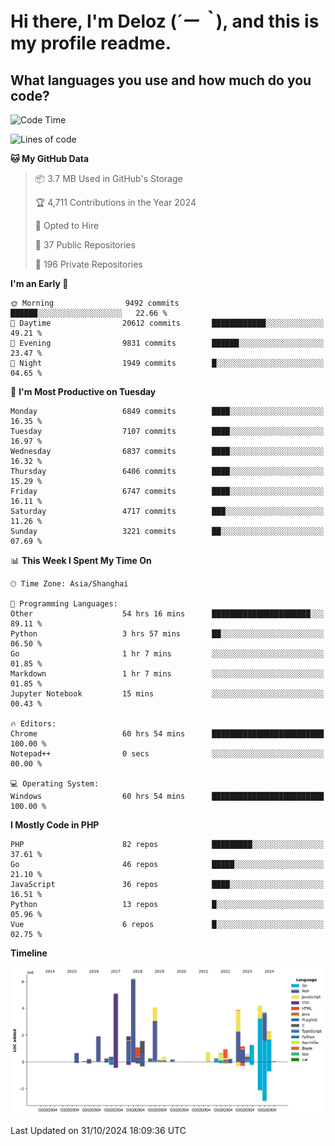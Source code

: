 # **Hi there, I'm Deloz (*´ー｀*), and this is my profile readme.**

## **What languages you use and how much do you code?**

<!--START_SECTION:waka-->
![Code Time](http://img.shields.io/badge/Code%20Time-4%2C950%20hrs%2011%20mins-blue)

![Lines of code](https://img.shields.io/badge/From%20Hello%20World%20I%27ve%20Written-44.2%20million%20lines%20of%20code-blue)

**🐱 My GitHub Data** 

> 📦 3.7 MB Used in GitHub's Storage 
 > 
> 🏆 4,711 Contributions in the Year 2024
 > 
> 💼 Opted to Hire
 > 
> 📜 37 Public Repositories 
 > 
> 🔑 196 Private Repositories 
 > 
**I'm an Early 🐤** 

```text
🌞 Morning                9492 commits        ██████░░░░░░░░░░░░░░░░░░░   22.66 % 
🌆 Daytime                20612 commits       ████████████░░░░░░░░░░░░░   49.21 % 
🌃 Evening                9831 commits        ██████░░░░░░░░░░░░░░░░░░░   23.47 % 
🌙 Night                  1949 commits        █░░░░░░░░░░░░░░░░░░░░░░░░   04.65 % 
```
📅 **I'm Most Productive on Tuesday** 

```text
Monday                   6849 commits        ████░░░░░░░░░░░░░░░░░░░░░   16.35 % 
Tuesday                  7107 commits        ████░░░░░░░░░░░░░░░░░░░░░   16.97 % 
Wednesday                6837 commits        ████░░░░░░░░░░░░░░░░░░░░░   16.32 % 
Thursday                 6406 commits        ████░░░░░░░░░░░░░░░░░░░░░   15.29 % 
Friday                   6747 commits        ████░░░░░░░░░░░░░░░░░░░░░   16.11 % 
Saturday                 4717 commits        ███░░░░░░░░░░░░░░░░░░░░░░   11.26 % 
Sunday                   3221 commits        ██░░░░░░░░░░░░░░░░░░░░░░░   07.69 % 
```


📊 **This Week I Spent My Time On** 

```text
🕑︎ Time Zone: Asia/Shanghai

💬 Programming Languages: 
Other                    54 hrs 16 mins      ██████████████████████░░░   89.11 % 
Python                   3 hrs 57 mins       ██░░░░░░░░░░░░░░░░░░░░░░░   06.50 % 
Go                       1 hr 7 mins         ░░░░░░░░░░░░░░░░░░░░░░░░░   01.85 % 
Markdown                 1 hr 7 mins         ░░░░░░░░░░░░░░░░░░░░░░░░░   01.85 % 
Jupyter Notebook         15 mins             ░░░░░░░░░░░░░░░░░░░░░░░░░   00.43 % 

🔥 Editors: 
Chrome                   60 hrs 54 mins      █████████████████████████   100.00 % 
Notepad++                0 secs              ░░░░░░░░░░░░░░░░░░░░░░░░░   00.00 % 

💻 Operating System: 
Windows                  60 hrs 54 mins      █████████████████████████   100.00 % 
```

**I Mostly Code in PHP** 

```text
PHP                      82 repos            █████████░░░░░░░░░░░░░░░░   37.61 % 
Go                       46 repos            █████░░░░░░░░░░░░░░░░░░░░   21.10 % 
JavaScript               36 repos            ████░░░░░░░░░░░░░░░░░░░░░   16.51 % 
Python                   13 repos            █░░░░░░░░░░░░░░░░░░░░░░░░   05.96 % 
Vue                      6 repos             █░░░░░░░░░░░░░░░░░░░░░░░░   02.75 % 
```



**Timeline**

![Lines of Code chart](https://raw.githubusercontent.com/deloz/deloz/main/assets/bar_graph.png)


 Last Updated on 31/10/2024 18:09:36 UTC
<!--END_SECTION:waka-->
